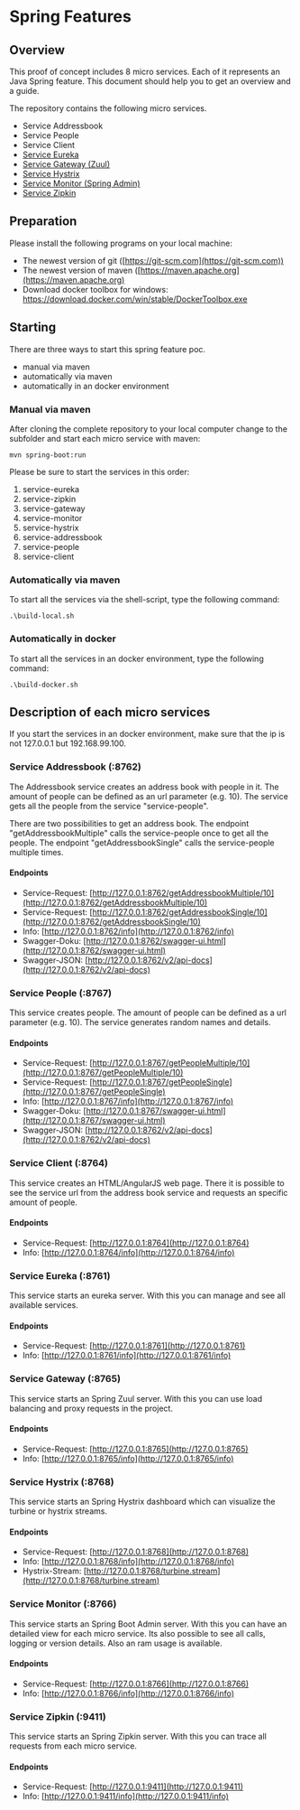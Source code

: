 # Spring Features

## Overview
This proof of concept includes 8 micro services. Each of it represents an Java Spring feature. This document should help 
you to get an overview and a guide.

The repository contains the following micro services.

* Service Addressbook
* Service People
* Service Client
* [Service Eureka](https://cloud.spring.io/spring-cloud-netflix)
* [Service Gateway (Zuul)](https://spring.io/guides/gs/routing-and-filtering)
* [Service Hystrix](https://spring.io/guides/gs/circuit-breaker)
* [Service Monitor (Spring Admin)](https://github.com/codecentric/spring-boot-admin)
* [Service Zipkin](https://cloud.spring.io/spring-cloud-sleuth/spring-cloud-sleuth.html)

## Preparation
Please install the following programs on your local machine:
* The newest version of git ([https://git-scm.com](https://git-scm.com))
* The newest version of maven ([https://maven.apache.org](https://maven.apache.org)
* Download docker toolbox for windows: https://download.docker.com/win/stable/DockerToolbox.exe

## Starting
There are three ways to start this spring feature poc. 
* manual via maven
* automatically via maven
* automatically in an docker environment

### Manual via maven
After cloning the complete repository to your local computer change to the subfolder and start each micro service with
maven:
```
mvn spring-boot:run
```
Please be sure to start the services in this order:
1. service-eureka
2. service-zipkin
3. service-gateway
4. service-monitor
5. service-hystrix
6. service-addressbook
7. service-people
8. service-client

### Automatically via maven
To start all the services via the shell-script, type the following command:
```
.\build-local.sh
```

### Automatically in docker
To start all the services in an docker environment, type the following command:
```
.\build-docker.sh
``` 

## Description of each micro services
If you start the services in an docker environment, make sure that the ip is not 127.0.0.1 but 192.168.99.100.

### Service Addressbook (:8762)
The Addressbook service creates an address book with people in it. The amount of people can be defined as an url 
parameter (e.g. 10).  The service gets all the people from the service "service-people".

There are two possibilities to get an address book. The endpoint "getAddressbookMultiple" calls the service-people once 
to get all the people. The endpoint "getAddressbookSingle" calls the service-people multiple times. 

#### Endpoints
* Service-Request: [http://127.0.0.1:8762/getAddressbookMultiple/10](http://127.0.0.1:8762/getAddressbookMultiple/10)
* Service-Request: [http://127.0.0.1:8762/getAddressbookSingle/10](http://127.0.0.1:8762/getAddressbookSingle/10)
* Info: [http://127.0.0.1:8762/info](http://127.0.0.1:8762/info)
* Swagger-Doku: [http://127.0.0.1:8762/swagger-ui.html](http://127.0.0.1:8762/swagger-ui.html)
* Swagger-JSON: [http://127.0.0.1:8762/v2/api-docs](http://127.0.0.1:8762/v2/api-docs)

### Service People (:8767)
This service creates people. The amount of people can be defined as a url parameter (e.g. 10). The service generates 
random names and details.

#### Endpoints
* Service-Request: [http://127.0.0.1:8767/getPeopleMultiple/10](http://127.0.0.1:8767/getPeopleMultiple/10)
* Service-Request: [http://127.0.0.1:8767/getPeopleSingle](http://127.0.0.1:8767/getPeopleSingle)
* Info: [http://127.0.0.1:8767/info](http://127.0.0.1:8767/info)
* Swagger-Doku: [http://127.0.0.1:8767/swagger-ui.html](http://127.0.0.1:8767/swagger-ui.html)
* Swagger-JSON: [http://127.0.0.1:8762/v2/api-docs](http://127.0.0.1:8762/v2/api-docs)

### Service Client (:8764)
This service creates an HTML/AngularJS web page. There it is possible to see the service url from the address book 
service and requests an specific amount of people.

#### Endpoints
* Service-Request: [http://127.0.0.1:8764](http://127.0.0.1:8764)
* Info: [http://127.0.0.1:8764/info](http://127.0.0.1:8764/info)

### Service Eureka (:8761)
This service starts an eureka server. With this you can manage and see all available services.

#### Endpoints
* Service-Request: [http://127.0.0.1:8761](http://127.0.0.1:8761)
* Info: [http://127.0.0.1:8761/info](http://127.0.0.1:8761/info)

### Service Gateway (:8765)
This service starts an Spring Zuul server. With this you can use load balancing and proxy requests in the project.

#### Endpoints
* Service-Request: [http://127.0.0.1:8765](http://127.0.0.1:8765)
* Info: [http://127.0.0.1:8765/info](http://127.0.0.1:8765/info)

### Service Hystrix (:8768)
This service starts an Spring Hystrix dashboard which can visualize the turbine or hystrix streams.

#### Endpoints
* Service-Request: [http://127.0.0.1:8768](http://127.0.0.1:8768)
* Info: [http://127.0.0.1:8768/info](http://127.0.0.1:8768/info)
* Hystrix-Stream: [http://127.0.0.1:8768/turbine.stream](http://127.0.0.1:8768/turbine.stream)

### Service Monitor (:8766)
This service starts an Spring Boot Admin server. With this you can have an detailed view for each micro service. Its also
possible to see all calls, logging or version details. Also an ram usage is available.

#### Endpoints
* Service-Request: [http://127.0.0.1:8766](http://127.0.0.1:8766)
* Info: [http://127.0.0.1:8766/info](http://127.0.0.1:8766/info)

### Service Zipkin (:9411)
This service starts an Spring Zipkin server. With this you can trace all requests from each micro service.

#### Endpoints
* Service-Request: [http://127.0.0.1:9411](http://127.0.0.1:9411)
* Info: [http://127.0.0.1:9411/info](http://127.0.0.1:9411/info)